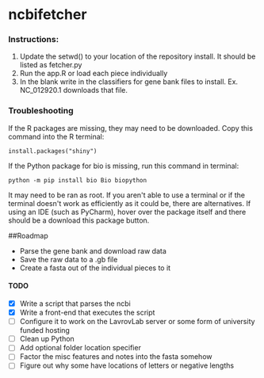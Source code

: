 # ncbifetcher

### Instructions:
1) Update the setwd() to your location of the repository install. It should be listed as fetcher.py
2) Run the app.R or load each piece individually
3) In the blank write in the classifiers for gene bank files to install. Ex. NC_012920.1 downloads that file.


### Troubleshooting
If the R packages are missing, they may need to be downloaded. Copy this command into the R terminal:
```
install.packages("shiny")
```

If the Python package for bio is missing, run this command in terminal:
```
python -m pip install bio Bio biopython
```


It may need to be ran as root. If you aren't able to use a terminal or if the terminal doesn't work as efficiently as
it could be, there are alternatives. If using an IDE (such as PyCharm), hover over the package itself and there should
be a download this package button.

##Roadmap
- Parse the gene bank and download raw data
- Save the raw data to a .gb file
- Create a fasta out of the individual pieces to it

#### TODO
- [x] Write a script that parses the ncbi
- [x] Write a front-end that executes the script
- [ ] Configure it to work on the LavrovLab server or some form of university funded hosting
- [ ] Clean up Python
- [ ] Add optional folder location specifier
- [ ] Factor the misc features and notes into the fasta somehow
- [ ] Figure out why some have locations of letters or negative lengths
